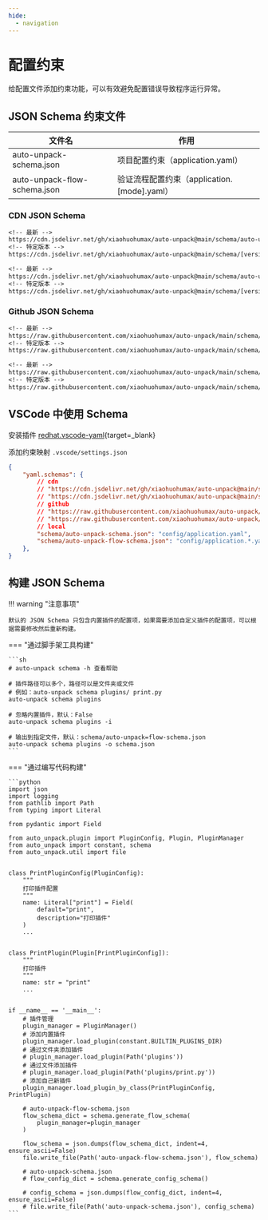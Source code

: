 ```yaml
---
hide:
  - navigation
---
```


# 配置约束

给配置文件添加约束功能，可以有效避免配置错误导致程序运行异常。

## JSON Schema 约束文件

| 文件名                       | 作用                                        |
| ---------------------------- | ------------------------------------------- |
| auto-unpack-schema.json      | 项目配置约束（application.yaml）            |
| auto-unpack-flow-schema.json | 验证流程配置约束（application.[mode].yaml） |

### CDN JSON Schema

```txt
<!-- 最新 -->
https://cdn.jsdelivr.net/gh/xiaohuohumax/auto-unpack@main/schema/auto-unpack-schema.json
<!-- 特定版本 -->
https://cdn.jsdelivr.net/gh/xiaohuohumax/auto-unpack@main/schema/[version]/auto-unpack-schema.json

<!-- 最新 -->
https://cdn.jsdelivr.net/gh/xiaohuohumax/auto-unpack@main/schema/auto-unpack-flow-schema.json
<!-- 特定版本 -->
https://cdn.jsdelivr.net/gh/xiaohuohumax/auto-unpack@main/schema/[version]/auto-unpack-flow-schema.json
```

### Github JSON Schema

```txt
<!-- 最新 -->
https://raw.githubusercontent.com/xiaohuohumax/auto-unpack/main/schema/auto-unpack-schema.json
<!-- 特定版本 -->
https://raw.githubusercontent.com/xiaohuohumax/auto-unpack/main/schema/[version]/auto-unpack-schema.json

<!-- 最新 -->
https://raw.githubusercontent.com/xiaohuohumax/auto-unpack/main/schema/auto-unpack-flow-schema.json
<!-- 特定版本 -->
https://raw.githubusercontent.com/xiaohuohumax/auto-unpack/main/schema/[version]/auto-unpack-flow-schema.json

```

## VSCode 中使用 Schema

安装插件 [redhat.vscode-yaml](https://marketplace.visualstudio.com/items?itemName=redhat.vscode-yaml){target=_blank}

添加约束映射 `.vscode/settings.json`

```json
{
    "yaml.schemas": {
        // cdn
        // "https://cdn.jsdelivr.net/gh/xiaohuohumax/auto-unpack@main/schema/auto-unpack-schema.json": "config/application.yaml",
        // "https://cdn.jsdelivr.net/gh/xiaohuohumax/auto-unpack@main/schema/auto-unpack-flow-schema.json": "config/application.*.yaml",
        // github
        // "https://raw.githubusercontent.com/xiaohuohumax/auto-unpack/main/schema/auto-unpack-schema.json": "config/application.yaml",
        // "https://raw.githubusercontent.com/xiaohuohumax/auto-unpack/main/schema/auto-unpack-flow-schema.json": "config/application.*.yaml",
        // local
        "schema/auto-unpack-schema.json": "config/application.yaml",
        "schema/auto-unpack-flow-schema.json": "config/application.*.yaml",
    },
}
```

## 构建 JSON Schema

!!! warning "注意事项"

    默认的 JSON Schema 只包含内置插件的配置项，如果需要添加自定义插件的配置项，可以根据需要修改然后重新构建。


=== "通过脚手架工具构建"

    ```sh
    # auto-unpack schema -h 查看帮助

    # 插件路径可以多个，路径可以是文件夹或文件
    # 例如：auto-unpack schema plugins/ print.py
    auto-unpack schema plugins

    # 忽略内置插件，默认：False
    auto-unpack schema plugins -i

    # 输出到指定文件，默认：schema/auto-unpack=flow-schema.json
    auto-unpack schema plugins -o schema.json
    ```

=== "通过编写代码构建"

    ```python
    import json
    import logging
    from pathlib import Path
    from typing import Literal

    from pydantic import Field

    from auto_unpack.plugin import PluginConfig, Plugin, PluginManager
    from auto_unpack import constant, schema
    from auto_unpack.util import file


    class PrintPluginConfig(PluginConfig):
        """
        打印插件配置
        """
        name: Literal["print"] = Field(
            default="print",
            description="打印插件"
        )
        ...


    class PrintPlugin(Plugin[PrintPluginConfig]):
        """
        打印插件
        """
        name: str = "print"
        ...


    if __name__ == '__main__':
        # 插件管理
        plugin_manager = PluginManager()
        # 添加内置插件
        plugin_manager.load_plugin(constant.BUILTIN_PLUGINS_DIR)
        # 通过文件夹添加插件
        # plugin_manager.load_plugin(Path('plugins'))
        # 通过文件添加插件
        # plugin_manager.load_plugin(Path('plugins/print.py'))
        # 添加自己新插件
        plugin_manager.load_plugin_by_class(PrintPluginConfig, PrintPlugin)

        # auto-unpack-flow-schema.json
        flow_schema_dict = schema.generate_flow_schema(
            plugin_manager=plugin_manager
        )

        flow_schema = json.dumps(flow_schema_dict, indent=4, ensure_ascii=False)
        file.write_file(Path('auto-unpack-flow-schema.json'), flow_schema)

        # auto-unpack-schema.json
        # flow_config_dict = schema.generate_config_schema()

        # config_schema = json.dumps(flow_config_dict, indent=4, ensure_ascii=False)
        # file.write_file(Path('auto-unpack-schema.json'), config_schema)
    ```
